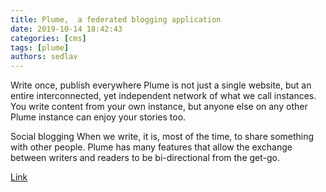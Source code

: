 ```yaml
---
title: Plume,  a federated blogging application
date: 2019-10-14 18:42:43
categories: [cms]
tags: [plume]
authors: sedlav
---
```


Write once, publish everywhere  Plume is not just a single website, but an entire interconnected, yet independent network of what we call instances. You write content from your own instance, but anyone else on any other Plume instance can enjoy your stories too.

Social blogging  When we write, it is, most of the time, to share something with other people. Plume has many features that allow the exchange between writers and readers to be bi-directional from the get-go.

[Link](https://joinplu.me/)
